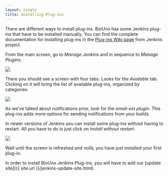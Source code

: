 ```yaml
---
layout: single
title: Installing Plug-ins
---
```


<p>
	There are different ways to install plug-ins. BioUno has some Jenkins
	plug-ins that have to be installed manually. You can find the complete
	documentation for installing plug-ins in the <a href="https://wiki.jenkins.io/display/JENKINS/Plugins#Plugins-Howtoinstallplugins" title="Plug-ins Wiki
	page">Plug-ins Wiki page</a> from Jenkins project.
</p>

<p>
	From the main screen, go to <em>Manage Jenkins</em> and in sequence to
	<em>Manage Plugins</em>.
</p>

<p class="center">
	<a href="{{ site.url }}/assets/img/screenshot_installing_plugins_001.png">
		<img src="{{ site.url }}/assets/img/screenshot_installing_plugins_001.png">
	</a>
</p>

<p>
	There you should see a screen with four tabs. Looks for the <em>Available</em>
	tab. Clicking on it will bring the list of available plug-ins,
	organized by categories.
</p>

<p class="center">
	<a href="{{ site.url }}/assets/img/screenshot_installing_plugins_002.png">
		<img src="{{ site.url }}/assets/img/screenshot_installing_plugins_002.png">
	</a>
</p>

<p>
	As we've talked about notifications prior, look for the <em>email-ext
		plugin</em>. This plug-ins adds more options for sending
	notifications from your builds.
</p>

<p>
	In newer versions of Jenkins you can install some plug-ins without
	having to restart. All you have to do is just click on <em>Install
		without restart</em>.
</p>

<p class="center">
	<a href="{{ site.url }}/assets/img/screenshot_installing_plugins_003.png">
		<img src="{{ site.url }}/assets/img/screenshot_installing_plugins_003.png">
	</a>
</p>

<p>Wait until the screen is refreshed and voilà, you have just
	installed your first plug-in.</p>

In order to install BioUno Jenkins Plug-ins, you will have to add our 
[update site]({{ site.url }}/jenkins-update-site.html).
